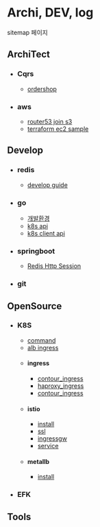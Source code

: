 # Archi, DEV, log
sitemap 페이지

## ArchiTect
- ### Cqrs
    - [ordershop](architect/cqrs/redislabs_odershop.md)
- ### aws
    - [router53 join s3](architect/aws/s3_router53.md)
    - [terraform ec2 sample](https://github.com/anisia20/terraform-sample)


## Develop
- ### redis
    - [develop guide](develop/redis/devguide.md)
- ### go
    - [개발환경](develop/go/setting.md)
    - [k8s api](develop/go/k8sapi.md)
    - [k8s client api](develop/go/k8sclientrestapi.md)
- ### springboot
    - [Redis Http Session](develop/springboot/redishttpsession.md)
- ### git


## OpenSource
- ### K8S
    - [command](opensource/k8s/command.md)
    - [alb ingress](opensource/k8s/ingress.md)
    - #### ingress    
        - [contour_ingress](opensource/k8s/ingress/contour_ingress.md)  
        - [haproxy_ingress](opensource/k8s/ingress/haproxy_ingress.md) 
        - [contour_ingress](opensource/k8s/ingress/nginx_ingress.md) 
    - #### istio
        - [install](opensource/k8s/istio/install.md)  
        - [ssl](opensource/k8s/istio/ssl.md) 
        - [ingressgw](opensource/k8s/istio/ingressgw.md) 
        - [service](opensource/k8s/istio/service.md) 
    - #### metallb
        - [install](opensource/k8s/metallb/install.md) 



    
- ### EFK


## Tools
